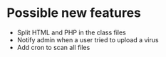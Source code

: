 # Possible new features

* Split HTML and PHP in the class files
* Notify admin when a user tried to upload a virus
* Add cron to scan all files
